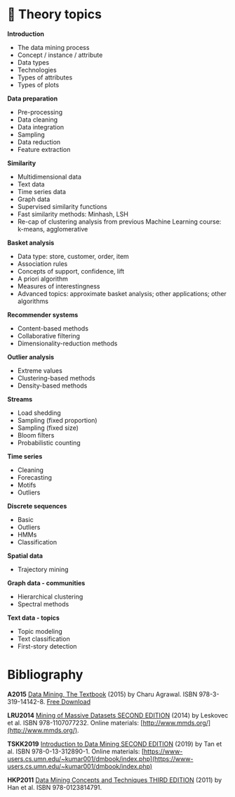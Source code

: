 # :construction: Theory topics

**Introduction**
* The data mining process
* Concept / instance / attribute
* Data types
* Technologies
* Types of attributes
* Types of plots

**Data preparation**
* Pre-processing
* Data cleaning
* Data integration
* Sampling
* Data reduction
* Feature extraction

**Similarity**
* Multidimensional data
* Text data
* Time series data
* Graph data
* Supervised similarity functions
* Fast similarity methods: Minhash, LSH
* Re-cap of clustering analysis from previous Machine Learning course: k-means, agglomerative

**Basket analysis**
* Data type: store, customer, order, item
* Association rules
* Concepts of support, confidence, lift
* A priori algorithm
* Measures of interestingness
* Advanced topics: approximate basket analysis; other applications; other algorithms

**Recommender systems**
* Content-based methods
* Collaborative filtering
* Dimensionality-reduction methods

**Outlier analysis**
* Extreme values
* Clustering-based methods
* Density-based methods

**Streams**
* Load shedding
* Sampling (fixed proportion)
* Sampling (fixed size)
* Bloom filters
* Probabilistic counting

**Time series**
* Cleaning
* Forecasting
* Motifs
* Outliers

**Discrete sequences**
* Basic
* Outliers
* HMMs
* Classification

**Spatial data**
* Trajectory mining

**Graph data  - communities**
* Hierarchical clustering
* Spectral methods

**Text data - topics**
* Topic modeling
* Text classification
* First-story detection

# Bibliography

**A2015** [Data Mining, The Textbook](https://www.springer.com/us/book/9783319141411) (2015) by Charu Agrawal. ISBN 978-3-319-14142-8. [Free Download](https://doc.lagout.org/Others/Data%20Mining/Data%20Mining_%20The%20Textbook%20%5BAggarwal%202015-04-14%5D.pdf)

**LRU2014** [Mining of Massive Datasets SECOND EDITION](https://www.cambridge.org/core/books/mining-of-massive-datasets/C1B37BA2CBB8361B94FDD1C6F4E47922) (2014) by Leskovec et al. ISBN 978-1107077232. Online materials: [http://www.mmds.org/](http://www.mmds.org/).

**TSKK2019** [Introduction to Data Mining SECOND EDITION](https://www.pearson.com/us/higher-education/program/Tan-Introduction-to-Data-Mining-2nd-Edition/PGM214749.html) (2019) by Tan et al. ISBN 978-0-13-312890-1. Online materials: [https://www-users.cs.umn.edu/~kumar001/dmbook/index.php](https://www-users.cs.umn.edu/~kumar001/dmbook/index.php)

**HKP2011** [Data Mining Concepts and Techniques THIRD EDITION](https://www.elsevier.com/books/data-mining-concepts-and-techniques/han/978-0-12-381479-1) (2011) by Han et al. ISBN 978-0123814791.
